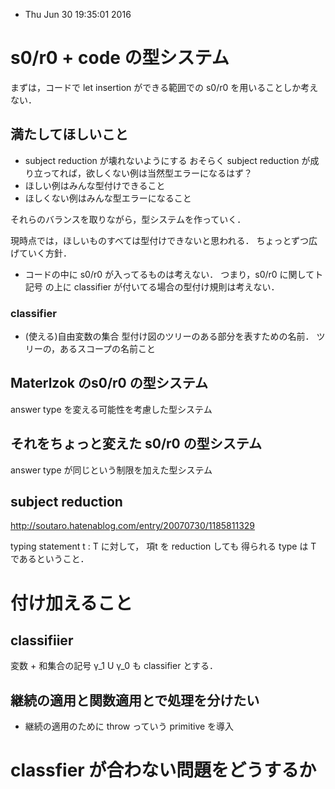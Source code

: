 * Thu Jun 30 19:35:01 2016

# s0/r0 + code の型システム
まずは，コードで let insertion ができる範囲での s0/r0 を用いることしか考えない．

## 満たしてほしいこと
* subject reduction が壊れないようにする
  おそらく subject reduction が成り立ってれば，欲しくない例は当然型エラーになるはず？
* ほしい例はみんな型付けできること
* ほしくない例はみんな型エラーになること

それらのバランスを取りながら，型システムを作っていく．

現時点では，ほしいものすべては型付けできないと思われる．
ちょっとずつ広げていく方針．

* コードの中に s0/r0 が入ってるものは考えない．
  つまり，s0/r0 に関してト記号 の上に classifier が付いてる場合の型付け規則は考えない．


### classifier
* (使える)自由変数の集合
型付け図のツリーのある部分を表すための名前．
ツリーの，あるスコープの名前こと

## Materlzok のs0/r0 の型システム
answer type を変える可能性を考慮した型システム

## それをちょっと変えた s0/r0 の型システム
answer type が同じという制限を加えた型システム

## subject reduction
http://soutaro.hatenablog.com/entry/20070730/1185811329

typing statement t : T に対して，
項t を reduction しても 得られる type は T であるということ．

# 付け加えること
## classifiier
変数 + 和集合の記号
γ_1 U γ_0 も classifier とする．


## 継続の適用と関数適用とで処理を分けたい
* 継続の適用のために throw っていう primitive を導入


# classfier が合わない問題をどうするか
